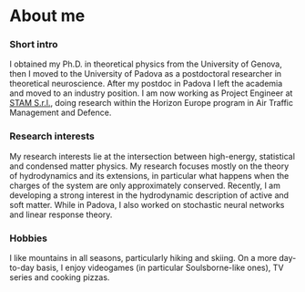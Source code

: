 # About me
### Short intro
I obtained my Ph.D. in theoretical physics from the University of Genova, then I moved to the University of Padova as a postdoctoral researcher in theoretical neuroscience. After my postdoc in Padova I left the academia and moved to an industry position. I am now working as Project Engineer at [STAM S.r.l.](https://www.stamtech.com/), doing research within the Horizon Europe program in Air Traffic Management and Defence.

### Research interests
My research interests lie at the intersection between high-energy, statistical and condensed matter physics. My research focuses mostly on the theory of hydrodynamics and its extensions, in particular what happens when the charges of the system are only approximately conserved. Recently, I am developing a strong interest in the hydrodynamic description of active and soft matter. While in Padova, I also worked on stochastic neural networks and linear response theory.

### Hobbies
I like mountains in all seasons, particularly hiking and skiing. On a more day-to-day basis, I enjoy videogames (in particular Soulsborne-like ones), TV series and cooking pizzas.
